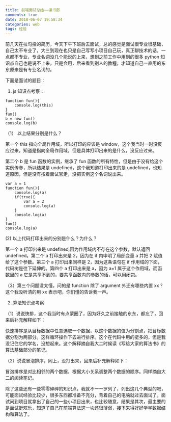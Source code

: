 ```yaml
---
title: 前端面试总结——读书郎
comments: true
date: 2018-06-07 19:58:34
categories: web
tags: 经验
---
```


前几天在拉勾投的简历，今天下午下班后去面试，总的感觉是面试很专业很基础，自己太不专业了，大三到现在也只是自己写写小项目自己玩，真正聊技术的话，一点都不专业，专业名词没几个能说的上来，想到之前工作中用到的很多 python 知识点自己也是说不上来，只是会用，后来看到别人的教程，才知道自己一直用的东东原来是有专业名词的。

下面是面试的题目：

1. js 知识点考察：

```
function fun(){
    console.log(this)
}
fun()
b = new fun()
console.log(b)
```

（1） 以上结果分别是什么？

第一个 this 指向全局作用域，所以打印的应该是 window，这个我当时一时没反应过来，知道是指向全局作用域，但是具体打印出来的是什么，没反应过来。

第二个 b 是 fun 函数的实例，继承了 fun 函数的所有特性，但是由于没有给这个实例传参，所以结果是 undefined，这个我知道打印出来的是 undefined，也知道原因，但是没有按着面试官走，没把实例这个名词说出来。

```
var a = 1
function fun(){
    console.log(a)
    if(true){
        var a = 2
        console.log(a)
    }
    console.log(a)
}
fun()
console.log(a)
```

(2) 以上代码打印出来的分别是什么？为什么？

第一个 a 打印出来是 undefined,因为作用域内不存在这个参数，默认返回 undefined。第二个 a 打印出来是 2，因为在 if 内申明了局部变量 a 并把 2 赋值给了这个参数。第三个 a 打印出来同样是 2，因为这条语句在 if 作用域的下面，代码树是往下延伸的。第四个 a 打印出来是 a，因为 a=1 属于这个作用域，而函数里的 a 它是共享不到的，要共享函数内的参数的话，可以用闭包。

（3）第三个问题没太懂，问的是 function 除了 argument 外还有哪些内置 xx？这个我没听清的用 xx 表示吧，你们懂的告诉我一声。

2. 算法知识点考察

（1）说说快排，这个我当时有点蒙圈了，因为好久之前接触的东东，都忘了，回来后补充解释如下：

快速排序是从目标数据中任意选取一个数据，以这个数据的值为分割点，把目标数据分割为两部分。这样循环操作下去进行排序。这个在代码中用的挺多的，但是我没记住它的学名，没想起来。这个解释摘自我大二时候读《写给大家的算法书》的算法基础部分的笔记。

（2）说说冒泡排序，同上，没打出来，回来后补充解释如下：

冒泡排序是对比相邻的两个数据，根据大小关系调整两个数据的顺序。同样摘自大二的阅读笔记。

除了这些还有一些零零碎碎的知识点，我就不一一罗列了，列出这几个典型的吧，可能面试经验比较少，很多东西都准备不充分，背着自己的电脑就过去面试了，面试问到项目就拿出了自己的一些小项目出来，也比较随意，结果是其次，最主要的是面试挺欢乐，知道了自己在前端算法这一块还很薄弱，接下来得好好学学数据结构和算法了。
